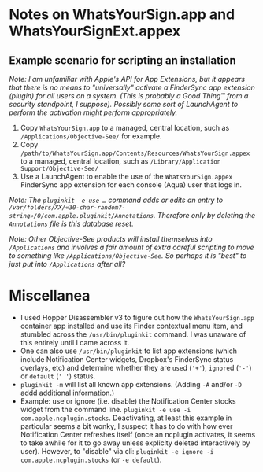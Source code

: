 # Notes on WhatsYourSign.app and WhatsYourSignExt.appex

## Example scenario for scripting an installation

_Note: I am unfamiliar with Apple's API for App Extensions, but it appears that there is no means to "universally" activate a FinderSync app extension (plugin) for all users on a system. (This is probably a Good Thing™ from a security standpoint, I suppose). Possibly some sort of LaunchAgent to perform the activation might perform appropriately._


1. Copy `WhatsYourSign.app` to a managed, central location, such as `/Applications/Objective-See/` for example.
1. Copy `/path/to/WhatsYourSign.app/Contents/Resources/WhatsYourSign.appex` to a managed, central location, such as `/Library/Application Support/Objective-See/`
1. Use a LaunchAgent to enable the use of the `WhatsYourSign.appex` FinderSync app extension for each console (Aqua) user that logs in.

_Note: The `pluginkit -e use …` command adds or edits an entry to `/var/folders/XX/«30-char-random?-string»/0/com.apple.pluginkit/Annotations`. Therefore only by deleting the `Annotations` file is this database reset._

_Note: Other Objective-See products will install themselves into `/Applications` and involves a fair amount of extra careful scripting to move to something like `/Applications/Objective-See`. So perhaps it is "best" to just put into `/Applications` after all?_


# Miscellanea

- I used Hopper Disassembler v3 to figure out how the `WhatsYourSign.app` container app installed and use its Finder contextual menu item, and stumbled across the `/usr/bin/pluginkit` command. I was unaware of this entirely until I came across it.
- One can also use `/usr/bin/pluginkit` to list app extensions (which include Notification Center widgets, Dropbox's FinderSync status overlays, etc) and determine whether they are `use`d (`'+'`), `ignore`d (`'-'`) or `default` (`' '`) status. 
- `pluginkit -m` will list all known app extensions. (Adding `-A` and/or `-D` addd additional information.)
- Example: use or ignore (i.e. disable) the Notification Center stocks widget from the command line. `pluginkit -e use -i com.apple.ncplugin.stocks`. Deactivating, at least this example in particular seems a bit wonky, I suspect it has to do with how ever Notification Center refreshes itself (once an ncplugin activates, it seems to take awhile for it to go away unless explicity deleted interactively by user). However, to "disable" via cli: `pluginkit -e ignore -i com.apple.ncplugin.stocks` (or `-e default`).